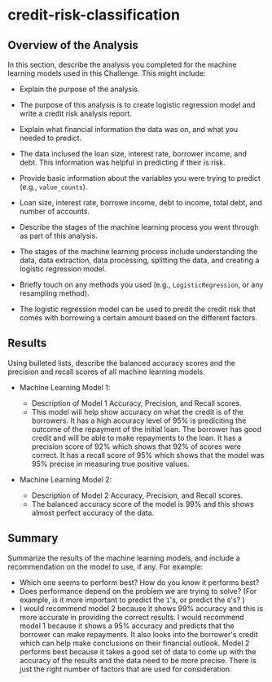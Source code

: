 # credit-risk-classification
## Overview of the Analysis

In this section, describe the analysis you completed for the machine learning models used in this Challenge. This might include:

* Explain the purpose of the analysis.
* The purpose of this analysis is to create logistic regression model and write a credit risk analysis report.
  
* Explain what financial information the data was on, and what you needed to predict.
* The data inclused the loan size, interest rate, borrower income, and debt. This information was helpful in predicting if their is risk.
  
* Provide basic information about the variables you were trying to predict (e.g., `value_counts`).
* Loan size, interest rate, borrowe income, debt to income, total debt, and number of accounts.
  
* Describe the stages of the machine learning process you went through as part of this analysis.
* The stages of the machine learning process include understanding the data, data extraction, data processing, splitting the data, and creating a logistic regression model.
  
* Briefly touch on any methods you used (e.g., `LogisticRegression`, or any resampling method).
* The logistic regression model can be used to predit the credit risk that comes with borrowing a certain amount based on the different factors.

## Results

Using bulleted lists, describe the balanced accuracy scores and the precision and recall scores of all machine learning models.

* Machine Learning Model 1:
  * Description of Model 1 Accuracy, Precision, and Recall scores.
  * This model will help show accuracy on what the credit is of the borrowers. It has a high accuracy level of 95% is prediciting the outcome of the repayment of the initial loan. The borrower has good credit and will be able to make repayments to the loan. It has a precision score of 92% which shows that 92% of scores were correct. It has a recall score of 95% which shows that the model was 95% precise in measuring true positive values. 



* Machine Learning Model 2:
  * Description of Model 2 Accuracy, Precision, and Recall scores.
  * The balanced accuracy score of the model is 99% and this shows almost perfect accuracy of the data.

## Summary

Summarize the results of the machine learning models, and include a recommendation on the model to use, if any. For example:
* Which one seems to perform best? How do you know it performs best?
* Does performance depend on the problem we are trying to solve? (For example, is it more important to predict the `1`'s, or predict the `0`'s? )
* I would recommend model 2 because it shows 99% accuracy and this is more accurate in providing the correct results. I would recommend model 1 because it shows a 95% accuracy and predicts that the borrower can make repayments. It also looks into the borrower's credit which can help make conclusions on their financial outlook. Model 2 performs best because it takes a good set of data to come up with the accuracy of the results and the data need to be more precise. There is just the right number of factors that are used for consideration. 

